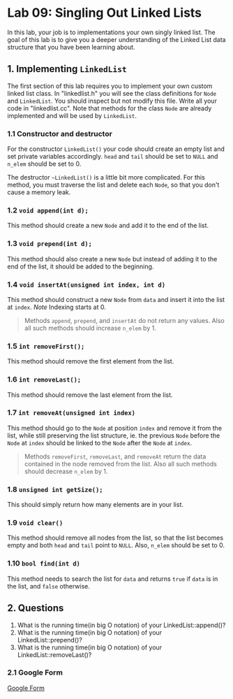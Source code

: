 # Lab 09: Singling Out Linked Lists

In this lab, your job is to implementations your own singly linked list.  The goal of this lab is to give you a deeper understanding of the Linked List data structure that you have been learning about.

## 1. Implementing `LinkedList`

The first section of this lab requires you to implement your own custom linked list class.  In "linkedlist.h" you will see the class definitions for `Node` and `LinkedList`.  You should inspect but not modify this file.  Write all your code in "linkedlist.cc".  Note that methods for the class `Node` are already implemented and will be used by `LinkedList`.

### 1.1 Constructor and destructor
For the constructor `LinkedList()` your code should create an empty list and set private variables accordingly.  `head` and `tail` should be set to `NULL` and `n_elem` should be set to 0.

The destructor `~LinkedList()` is a little bit more complicated.  For this method, you must traverse the list and delete each `Node`, so that you don't cause a memory leak.

### 1.2 `void append(int d);`

This method should create a new `Node` and add it to the end of the list.

### 1.3 `void prepend(int d);`

This method should also create a new `Node` but instead of adding it to the end of the list, it should be added to the beginning.

### 1.4 `void insertAt(unsigned int index, int d)`

This method should construct a new `Node` from `data` and insert it into the list at `index`.  _Note_ Indexing starts at 0.

> Methods `append`, `prepend`, and `insertAt` do not return any values.  Also all such methods should increase `n_elem` by 1.

### 1.5 `int removeFirst();`

This method should remove the first element from the list.

### 1.6 `int removeLast();`

This method should remove the last element from the list.

### 1.7 `int removeAt(unsigned int index)`

This method should go to the `Node` at position `index` and remove it from the list, while still preserving the list structure, ie. the previous `Node` before the `Node` at `index` should be linked to the `Node` after the `Node` at `index`.  

> Methods `removeFirst`, `removeLast`, and `removeAt` return the data contained in the node removed from the list.  Also all such methods should decrease `n_elem` by 1.

### 1.8 `unsigned int getSize();`

This should simply return how many elements are in your list.

### 1.9 `void clear()`

This method should remove all nodes from the list, so that the list becomes empty and both `head` and `tail` point to `NULL`.  Also, `n_elem` should be set to 0.

### 1.10 `bool find(int d)`

This method needs to search the list for `data` and returns `true` if `data` is in the list, and `false` otherwise.


## 2. Questions

1.  What is the running time(in big O notation) of your LinkedList::append()?
2.  What is the running time(in big O notation) of your LinkedList::prepend()?
3.  What is the running time(in big O notation) of your LinkedList::removeLast()?

### 2.1 Google Form

[Google Form](https://docs.google.com/forms/d/1ZjCythG0R3Ytb4dhpSS2ZlgLMO5gkMZv8B9ZfBorIaY/edit)
